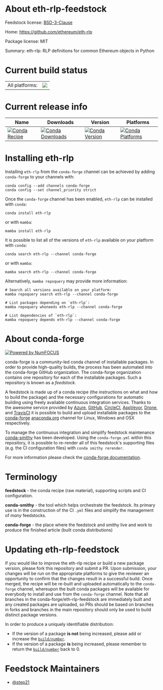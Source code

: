 About eth-rlp-feedstock
=======================

Feedstock license: [BSD-3-Clause](https://github.com/conda-forge/eth-rlp-feedstock/blob/main/LICENSE.txt)

Home: https://github.com/ethereum/eth-rlp

Package license: MIT

Summary: eth-rlp: RLP definitions for common Ethereum objects in Python

Current build status
====================


<table><tr><td>All platforms:</td>
    <td>
      <a href="https://dev.azure.com/conda-forge/feedstock-builds/_build/latest?definitionId=10596&branchName=main">
        <img src="https://dev.azure.com/conda-forge/feedstock-builds/_apis/build/status/eth-rlp-feedstock?branchName=main">
      </a>
    </td>
  </tr>
</table>

Current release info
====================

| Name | Downloads | Version | Platforms |
| --- | --- | --- | --- |
| [![Conda Recipe](https://img.shields.io/badge/recipe-eth--rlp-green.svg)](https://anaconda.org/conda-forge/eth-rlp) | [![Conda Downloads](https://img.shields.io/conda/dn/conda-forge/eth-rlp.svg)](https://anaconda.org/conda-forge/eth-rlp) | [![Conda Version](https://img.shields.io/conda/vn/conda-forge/eth-rlp.svg)](https://anaconda.org/conda-forge/eth-rlp) | [![Conda Platforms](https://img.shields.io/conda/pn/conda-forge/eth-rlp.svg)](https://anaconda.org/conda-forge/eth-rlp) |

Installing eth-rlp
==================

Installing `eth-rlp` from the `conda-forge` channel can be achieved by adding `conda-forge` to your channels with:

```
conda config --add channels conda-forge
conda config --set channel_priority strict
```

Once the `conda-forge` channel has been enabled, `eth-rlp` can be installed with `conda`:

```
conda install eth-rlp
```

or with `mamba`:

```
mamba install eth-rlp
```

It is possible to list all of the versions of `eth-rlp` available on your platform with `conda`:

```
conda search eth-rlp --channel conda-forge
```

or with `mamba`:

```
mamba search eth-rlp --channel conda-forge
```

Alternatively, `mamba repoquery` may provide more information:

```
# Search all versions available on your platform:
mamba repoquery search eth-rlp --channel conda-forge

# List packages depending on `eth-rlp`:
mamba repoquery whoneeds eth-rlp --channel conda-forge

# List dependencies of `eth-rlp`:
mamba repoquery depends eth-rlp --channel conda-forge
```


About conda-forge
=================

[![Powered by
NumFOCUS](https://img.shields.io/badge/powered%20by-NumFOCUS-orange.svg?style=flat&colorA=E1523D&colorB=007D8A)](https://numfocus.org)

conda-forge is a community-led conda channel of installable packages.
In order to provide high-quality builds, the process has been automated into the
conda-forge GitHub organization. The conda-forge organization contains one repository
for each of the installable packages. Such a repository is known as a *feedstock*.

A feedstock is made up of a conda recipe (the instructions on what and how to build
the package) and the necessary configurations for automatic building using freely
available continuous integration services. Thanks to the awesome service provided by
[Azure](https://azure.microsoft.com/en-us/services/devops/), [GitHub](https://github.com/),
[CircleCI](https://circleci.com/), [AppVeyor](https://www.appveyor.com/),
[Drone](https://cloud.drone.io/welcome), and [TravisCI](https://travis-ci.com/)
it is possible to build and upload installable packages to the
[conda-forge](https://anaconda.org/conda-forge) [anaconda.org](https://anaconda.org/)
channel for Linux, Windows and OSX respectively.

To manage the continuous integration and simplify feedstock maintenance
[conda-smithy](https://github.com/conda-forge/conda-smithy) has been developed.
Using the ``conda-forge.yml`` within this repository, it is possible to re-render all of
this feedstock's supporting files (e.g. the CI configuration files) with ``conda smithy rerender``.

For more information please check the [conda-forge documentation](https://conda-forge.org/docs/).

Terminology
===========

**feedstock** - the conda recipe (raw material), supporting scripts and CI configuration.

**conda-smithy** - the tool which helps orchestrate the feedstock.
                   Its primary use is in the construction of the CI ``.yml`` files
                   and simplify the management of *many* feedstocks.

**conda-forge** - the place where the feedstock and smithy live and work to
                  produce the finished article (built conda distributions)


Updating eth-rlp-feedstock
==========================

If you would like to improve the eth-rlp recipe or build a new
package version, please fork this repository and submit a PR. Upon submission,
your changes will be run on the appropriate platforms to give the reviewer an
opportunity to confirm that the changes result in a successful build. Once
merged, the recipe will be re-built and uploaded automatically to the
`conda-forge` channel, whereupon the built conda packages will be available for
everybody to install and use from the `conda-forge` channel.
Note that all branches in the conda-forge/eth-rlp-feedstock are
immediately built and any created packages are uploaded, so PRs should be based
on branches in forks and branches in the main repository should only be used to
build distinct package versions.

In order to produce a uniquely identifiable distribution:
 * If the version of a package **is not** being increased, please add or increase
   the [``build/number``](https://docs.conda.io/projects/conda-build/en/latest/resources/define-metadata.html#build-number-and-string).
 * If the version of a package **is** being increased, please remember to return
   the [``build/number``](https://docs.conda.io/projects/conda-build/en/latest/resources/define-metadata.html#build-number-and-string)
   back to 0.

Feedstock Maintainers
=====================

* [@step21](https://github.com/step21/)

